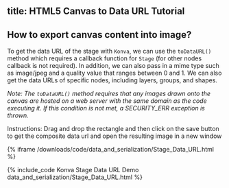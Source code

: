 title: HTML5 Canvas to Data URL Tutorial
---

## How to export canvas content into image?

To get the data URL of the stage with `Konva`, we can use the `toDataURL()`
method which requires a callback function for `Stage` (for other nodes callback is not required).
In addition, we can also pass in a mime type such as image/jpeg and a quality value that ranges between 0 and 1.
We can also get the data URLs of specific nodes, including layers, groups, and shapes.

*Note: The `toDataURL()` method requires that any images drawn onto the canvas
are hosted on a web server with the same domain as the code executing it.
If this condition is not met, a SECURITY_ERR exception is thrown.*

Instructions: Drag and drop the rectangle and then click on the save button to get the composite data url and open the resulting image in a new window

{% iframe /downloads/code/data_and_serialization/Stage_Data_URL.html %}

{% include_code Konva Stage Data URL Demo data_and_serialization/Stage_Data_URL.html %}
